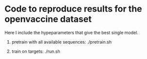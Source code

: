 # Code to reproduce results for the openvaccine dataset

Here I include the hypeparameters that give the best single model.

1. pretrain with all available sequences: ./pretrain.sh

2. train on targets: ./run.sh
